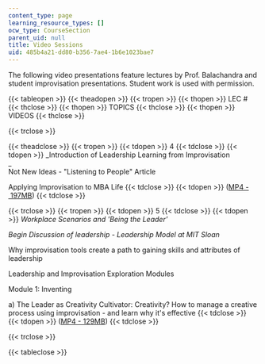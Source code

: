 ```yaml
---
content_type: page
learning_resource_types: []
ocw_type: CourseSection
parent_uid: null
title: Video Sessions
uid: 485b4a21-dd80-b356-7ae4-1b6e1023bae7
---
```


The following video presentations feature lectures by Prof. Balachandra and student improvisation presentations. Student work is used with permission.

{{< tableopen >}}
{{< theadopen >}}
{{< tropen >}}
{{< thopen >}}
LEC #
{{< thclose >}}
{{< thopen >}}
TOPICS
{{< thclose >}}
{{< thopen >}}
VIDEOS
{{< thclose >}}

{{< trclose >}}

{{< theadclose >}}
{{< tropen >}}
{{< tdopen >}}
4
{{< tdclose >}}
{{< tdopen >}}
_Introduction of Leadership Learning from Improvisation  
_  
Not New Ideas - "Listening to People" Article  
  
Applying Improvisation to MBA Life
{{< tdclose >}}
{{< tdopen >}}
([MP4 - 197MB](https://archive.org/download/MIT15.969F04/ocw-15.969-lec-mit-04nov2004-220k.mp4))
{{< tdclose >}}

{{< trclose >}}
{{< tropen >}}
{{< tdopen >}}
5
{{< tdclose >}}
{{< tdopen >}}
_Workplace Scenarios and 'Being the Leader'_  
  
_Begin Discussion of leadership - Leadership Model at MIT Sloan_  
  
Why improvisation tools create a path to gaining skills and attributes of leadership  
  
Leadership and Improvisation Exploration Modules  
  
Module 1: Inventing  
  
a) The Leader as Creativity Cultivator: Creativity? How to manage a creative process using improvisation - and learn why it's effective
{{< tdclose >}}
{{< tdopen >}}
([MP4 - 129MB](https://archive.org/download/MIT15.969F04/ocw-15.969-lec-mit-09nov2004-220k.mp4))
{{< tdclose >}}

{{< trclose >}}

{{< tableclose >}}